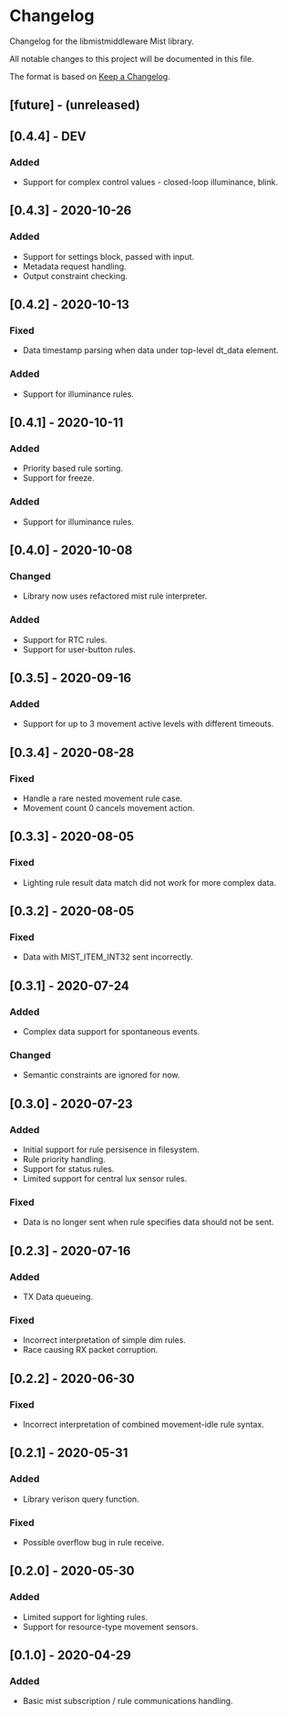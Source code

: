 # Changelog

Changelog for the libmistmiddleware Mist library.

All notable changes to this project will be documented in this file.

The format is based on [Keep a Changelog](https://keepachangelog.com/en/1.0.0/).

## [future] - (unreleased)

## [0.4.4] - DEV

### Added
- Support for complex control values - closed-loop illuminance, blink.

## [0.4.3] - 2020-10-26

### Added
- Support for settings block, passed with input.
- Metadata request handling.
- Output constraint checking.

## [0.4.2] - 2020-10-13

### Fixed
- Data timestamp parsing when data under top-level dt_data element.

### Added
- Support for illuminance rules.

## [0.4.1] - 2020-10-11

### Added
- Priority based rule sorting.
- Support for freeze.

### Added
- Support for illuminance rules.

## [0.4.0] - 2020-10-08

### Changed
- Library now uses refactored mist rule interpreter.

### Added
- Support for RTC rules.
- Support for user-button rules.

## [0.3.5] - 2020-09-16

### Added
- Support for up to 3 movement active levels with different timeouts.

## [0.3.4] - 2020-08-28

### Fixed
- Handle a rare nested movement rule case.
- Movement count 0 cancels movement action.

## [0.3.3] - 2020-08-05

### Fixed
- Lighting rule result data match did not work for more complex data.

## [0.3.2] - 2020-08-05

### Fixed
- Data with MIST_ITEM_INT32 sent incorrectly.

## [0.3.1] - 2020-07-24

### Added
- Complex data support for spontaneous events.

### Changed
- Semantic constraints are ignored for now.

## [0.3.0] - 2020-07-23

### Added
- Initial support for rule persisence in filesystem.
- Rule priority handling.
- Support for status rules.
- Limited support for central lux sensor rules.

### Fixed
- Data is no longer sent when rule specifies data should not be sent.

## [0.2.3] - 2020-07-16

### Added

- TX Data queueing.

### Fixed

- Incorrect interpretation of simple dim rules.
- Race causing RX packet corruption.

## [0.2.2] - 2020-06-30

### Fixed

- Incorrect interpretation of combined movement-idle rule syntax.

## [0.2.1] - 2020-05-31

### Added

- Library verison query function.

### Fixed

- Possible overflow bug in rule receive.

## [0.2.0] - 2020-05-30

### Added

- Limited support for lighting rules.
- Support for resource-type movement sensors.

## [0.1.0] - 2020-04-29

### Added

- Basic mist subscription / rule communications handling.
